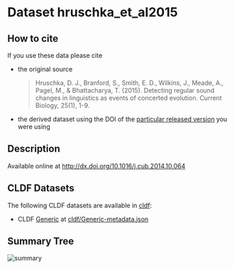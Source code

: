 # Dataset hruschka_et_al2015

## How to cite

If you use these data please cite
- the original source
  > Hruschka, D. J., Branford, S., Smith, E. D., Wilkins, J., Meade, A., Pagel, M., & Bhattacharya, T. (2015). Detecting regular sound changes in linguistics as events of concerted evolution. Current Biology, 25(1), 1-9.
- the derived dataset using the DOI of the [particular released version](../../releases/) you were using

## Description


Available online at http://dx.doi.org/10.1016/j.cub.2014.10.064


## CLDF Datasets

The following CLDF datasets are available in [cldf](cldf):

- CLDF [Generic](https://github.com/cldf/cldf/tree/master/modules/Generic) at [cldf/Generic-metadata.json](cldf/Generic-metadata.json)

## Summary Tree

![summary](tree.svg)